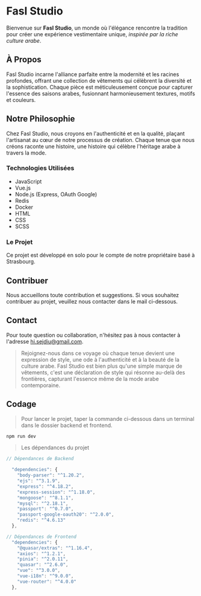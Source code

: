 # Fasl Studio
Bienvenue sur **Fasl Studio**, un monde où l'élégance rencontre la tradition pour créer une expérience vestimentaire unique, *inspirée par la riche culture arabe*.

## À Propos
Fasl Studio incarne l'alliance parfaite entre la modernité et les racines profondes, offrant une collection de vêtements qui célèbrent la diversité et la sophistication. Chaque pièce est méticuleusement conçue pour capturer l'essence des saisons arabes, fusionnant harmonieusement textures, motifs et couleurs.

## Notre Philosophie
Chez Fasl Studio, nous croyons en l'authenticité et en la qualité, plaçant l'artisanat au cœur de notre processus de création. Chaque tenue que nous créons raconte une histoire, une histoire qui célèbre l'héritage arabe à travers la mode.

### Technologies Utilisées
  * JavaScript
  * Vue.js
  * Node.js (Express, OAuth Google)
  * Redis
  * Docker
  * HTML
  * CSS
  * SCSS

### Le Projet
Ce projet est développé en solo pour le compte de notre propriétaire basé à Strasbourg.

## Contribuer
Nous accueillons toute contribution et suggestions. Si vous souhaitez contribuer au projet, veuillez nous contacter dans le mail ci-dessous.

## Contact
Pour toute question ou collaboration, n'hésitez pas à nous contacter à l'adresse hi.sejdiu@gmail.com.

> Rejoignez-nous dans ce voyage où chaque tenue devient une expression de style, une ode à l'authenticité et à la beauté de la culture arabe. Fasl Studio est bien plus qu'une simple marque de vêtements, c'est une déclaration de style qui résonne au-delà des frontières, capturant l'essence même de la mode arabe contemporaine.


## Codage

> Pour lancer le projet, taper la commande ci-dessous dans un terminal dans le dossier backend et frontend.

```bash
npm run dev
```

> Les dépendances du projet
```JavaScript
// Dépendances de Backend

  "dependencies": {
    "body-parser": "^1.20.2",
    "ejs": "^3.1.9",
    "express": "^4.18.2",
    "express-session": "^1.18.0",
    "mongoose": "^8.1.1",
    "mysql": "^2.18.1",
    "passport": "^0.7.0",
    "passport-google-oauth20": "^2.0.0",
    "redis": "^4.6.13"
  },

// Dépendances de Frontend
  "dependencies": {
    "@quasar/extras": "^1.16.4",
    "axios": "^1.2.1",
    "pinia": "^2.0.11",
    "quasar": "^2.6.0",
    "vue": "^3.0.0",
    "vue-i18n": "^9.0.0",
    "vue-router": "^4.0.0"
  },
```

